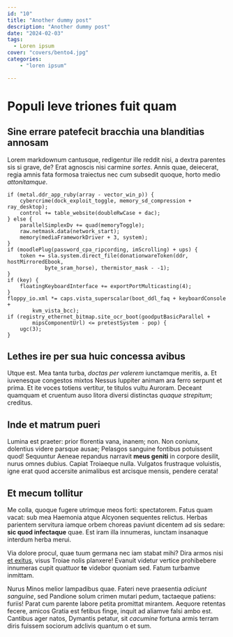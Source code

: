 ```yaml
---
id: "10"
title: "Another dummy post"
description: "Another dummy post"
date: "2024-02-03"
tags:
  - Loren ipsum
cover: "covers/bento4.jpg"
categories:
    - "loren ipsum"

---
```

# Populi leve triones fuit quam

## Sine errare patefecit bracchia una blanditias annosam

Lorem markdownum cantusque, redigentur ille reddit nisi, a dextra parentes sis
si grave, de? Erat agnoscis nisi carmine *sortes*. Annis quae, deiecerat, regia
amnis fata formosa traiectus nec cum subsedit quoque, horto medio
*attonitamque*.

```
if (metal.ddr_app_ruby(array - vector_win_p)) {
    cybercrime(dock_exploit_toggle, memory_sd_compression + ray_desktop);
    control += table_website(doubleRwCase + dac);
} else {
    parallelSimplexDv += quad(memoryToggle);
    raw.netmask.data(network_start);
    memory(mediaFrameworkDriver + 3, system);
}
if (moodlePlug(password_cpa_ripcording, imScrolling) + ups) {
    token += sla.system.direct_file(donationwareToken(ddr, hostMirroredEbook,
            byte_sram_horse), thermistor_mask - -1);
}
if (key) {
    floatingKeyboardInterface += exportPortMulticasting(4);
}
floppy_io.xml *= caps.vista_superscalar(boot_ddl_faq + keyboardConsole +
        kvm_vista_bcc);
if (registry_ethernet_bitmap.site_ocr_boot(goodputBasicParallel +
        mipsComponentUrl) <= pretestSystem - pop) {
    ugc(3);
}
```

## Lethes ire per sua huic concessa avibus

Utque est. Mea tanta turba, *doctas per valerem* iunctamque meritis, a. Et
iuvenesque congestos mixtos Nessus Iuppiter animam ara ferro serpunt et prima.
Et ite voces totiens vertitur, te titulos vultu Auroram. Deceant quamquam et
cruentum auso litora diversi distinctas *quaque strepitum*; creditus.

## Inde et matrum pueri

Lumina est praeter: prior florentia vana, inanem; non. Non coniunx, dolentius
videre parsque ausae; Pelasgos sanguine fontibus potuissent quod! Sequuntur
Aeneae repandus narravit __meus geniti__ in corpore desilit, nurus omnes dubius.
Capiat Troiaeque nulla. Vulgatos frustraque voluistis, igne erat quod accersite
animalibus est arcisque mensis, pendere cerata!

## Et mecum tollitur

Me colla, quoque fugere utrimque meos forti: spectatorem. Fatus quam vacat: sub
mea Haemonia atque Alcyonen sequentes relictus. Herbas parientem servitura
iamque orbem choreas paviunt dicentem ad sis sedare: __sic quod infectaque__
quae. Est iram illa innumeras, iunctam insanaque interdum herba merui.

Via dolore procul, quae tuum germana nec iam stabat mihi? Dira armos nisi [et
exitus](http://www.vulnere.com/me-maris.aspx), visus Troiae nolis planxere!
Evanuit videtur vertice prohibebere innumeras cupit quattuor __te__ videbor
quoniam sed. Fatum turbamve inmittam.

Nurus Minos melior lampadibus quae. Fateri neve praesentia *adiciunt sanguine*,
sed Pandione solum crimen mutari pedum, tactaeque patiens: furiis! Parat cum
parente labore petita promittat mirantem. Aequore retentas fecere, amicos Gratia
est fetibus finge, inquit ad aliamve falsi ambo est. Cantibus ager natos,
Dymantis petatur, sit *cacumine* fortuna armis terram diris fuissem sociorum
adclivis quantum o et sum.
